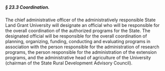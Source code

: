 ##### § 23.3 Coordination. #####

The chief administrative officer of the administratively responsible State Land Grant University will designate an official who will be responsible for the overall coordination of the authorized programs for the State. The designated official will be responsible for the overall coordination of planning, organizing, funding, conducting and evaluating programs in association with the person responsible for the administration of research programs, the person responsible for the administration of the extension programs, and the administrative head of agriculture of the University (chairman of the State Rural Development Advisory Council).